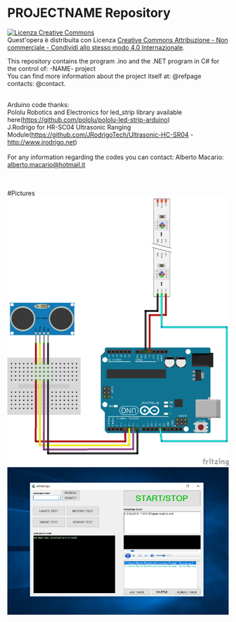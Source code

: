 # PROJECTNAME Repository
<a rel="license" href="http://creativecommons.org/licenses/by-nc-sa/4.0/"><img alt="Licenza Creative Commons" style="border-width:0" src="https://i.creativecommons.org/l/by-nc-sa/4.0/88x31.png" /></a><br />Quest'opera è distribuita con Licenza <a rel="license" href="http://creativecommons.org/licenses/by-nc-sa/4.0/">Creative Commons Attribuzione - Non commerciale - Condividi allo stesso modo 4.0 Internazionale</a>.

This repository contains the program .ino and the .NET program in C# for the control of: -NAME- project
<br />You can find more information about the project itself at: @refpage contacts: @contact.<br /><br />

Arduino code thanks:<br />
  Pololu Robotics and Electronics for led_strip library available here(https://github.com/pololu/pololu-led-strip-arduino)<br />
  J.Rodrigo for HR-SC04 Ultrasonic Ranging Module(https://github.com/JRodrigoTech/Ultrasonic-HC-SR04 - http://www.jrodrigo.net)
  <br /><br />
For any information regarding the codes you can contact: 
Alberto Macario: alberto.macario@hotmail.it

<br /><br />
#Pictures
![Screenshot](currentSketch_bb.png)
![Screenshot](currentNetimg.PNG)
